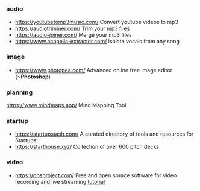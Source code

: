### audio

* https://youtubetomp3music.com/ Convert youtube videos to mp3
* https://audiotrimmer.com/ Trim your mp3 files
* https://audio-joiner.com/ Merge your mp3 files
* https://www.acapella-extractor.com/ isolate vocals from any song

### image
* https://www.photopea.com/ Advanced online free image editor (**~Photoshop**)

### planning
https://www.mindmaps.app/ Mind Mapping Tool

### startup
* https://startupstash.com/ A curated directory of tools and resources for Startups
* https://starthouse.xyz/ Collection of over 600 pitch decks

### video
* https://obsproject.com/ Free and open source software for video recording and live streaming [tutorial](https://youtu.be/DTk99mHDX_I)
